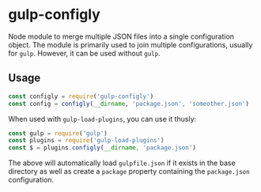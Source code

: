 # gulp-configly

Node module to merge multiple JSON files into a single configuration object. The module is primarily
used to join multiple configurations, usually for `gulp`. However, it can be used without `gulp`.

## Usage

```javascript
const configly = require('gulp-configly')
const config = configly(__dirname, 'package.json', 'someother.json')
```

When used with `gulp-load-plugins`, you can use it thusly:
```javascript
const gulp = require('gulp')
const plugins = require('gulp-load-plugins')
const $ = plugins.configly(__dirname, 'package.json')
```

The above will automatically load `gulpfile.json` if it exists in the base directory as well as create
a `package` property containing the `package.json` configuration.